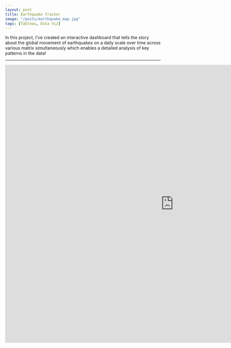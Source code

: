 ```yaml
---
layout: post
title: Earthquake Tracker
image: "/posts/earthquake_map.jpg"
tags: [Tableau, Data Viz]
---
```


In this project, I've created an interactive dashboard that tells the story about the global movement of earthquakes on a daily scale over time across various matrix simultaneously which enables a detailed analysis of key patterns in the data!

---

<iframe seamless frameborder="0" src="https://public.tableau.com/views/DSIEarthquakeDashboard_16779073807970/DSIEarthquakeTracker?:embed=yes&:display_count=yes&:showVizHome=no" width = '1090' height = '900'></iframe>
